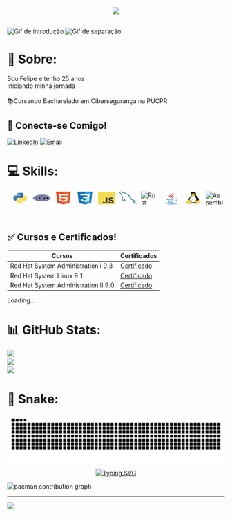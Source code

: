 <div align="center">
<img src="https://www.svgrepo.com/show/415194/files-hack-secret.svg" align="center" style="width: 10%" />
</div><br>

![Gif de introdução](https://user-images.githubusercontent.com/74038190/225813708-98b745f2-7d22-48cf-9150-083f1b00d6c9.gif)
![Gif de separação](https://user-images.githubusercontent.com/74038190/212284100-561aa473-3905-4a80-b561-0d28506553ee.gif)

# 💫 Sobre:
Sou Felipe e tenho 25 anos<br>Iniciando minha jornada<br><br>📚Cursando Bacharelado em Cibersegurança na PUCPR

## 📱 Conecte-se Comigo!

[![LinkedIn](https://img.shields.io/badge/LinkedIn-black?style=for-the-badge&logo=linkedin&logoColor=white)](https://www.linkedin.com/in/felipe-fernandes-bortolino-3953041a6)
[![Email](https://img.shields.io/badge/Gmail-black?style=for-the-badge&logo=gmail&logoColor=red)](mailto:imaidenxx@proton.me)

# 💻 Skills:
<div style="display: flex; flex-wrap: wrap; gap: 10px; align-items: center;"><br>

  <img align="center" alt="Python" height="30" width="40" src="https://raw.githubusercontent.com/devicons/devicon/master/icons/python/python-original.svg">

  <img align="center" alt="HTML" height="30" width="40" src="https://raw.githubusercontent.com/devicons/devicon/master/icons/php/php-original.svg">

  <img align="center" alt="PHP" height="30" width="40" src="https://raw.githubusercontent.com/devicons/devicon/master/icons/html5/html5-original.svg">

  <img align="center" alt="CSS" height="30" width="40" src="https://raw.githubusercontent.com/devicons/devicon/master/icons/css3/css3-original.svg">

  <img align="center" alt="JS" height="30" width="40" src="https://raw.githubusercontent.com/devicons/devicon/master/icons/javascript/javascript-original.svg">

  <img align="center" alt="MySQL" height="30" width="40" src="https://raw.githubusercontent.com/devicons/devicon/master/icons/mysql/mysql-original.svg">

  <img align="center" alt="Rust" height="30" width="40" src="https://www.svgrepo.com/show/374056/rust.svg">

  <img align="center" alt="Java" height="30" width="40" src="https://raw.githubusercontent.com/devicons/devicon/master/icons/java/java-original.svg">

  <img align="center" alt="Linux" height="30" width="40" src="https://raw.githubusercontent.com/devicons/devicon/master/icons/linux/linux-original.svg">

  <img align="center" alt="Assembly" height="30" width="40" src="https://www.svgrepo.com/show/377750/gnome-mime-text-x-asm.svg">
</div>
<br> 
</br>

## ✅ Cursos e Certificados!
|Cursos | Certificados |
|-------|--------------|
|Red Hat System Administration I 9.3| [Certificado](mailto:imaidenxx@proton.me)|
|Red Hat System Linux 9.1| [Certificado](mailto:imaidenxx@proton.me)|
|Red Hat System Administration II 9.0| [Certificado](mailto:imaidenxx@proton.me)|
Loading...

# 📊 GitHub Stats:
![](https://github-readme-stats.vercel.app/api?username=maidenzinho&theme=dark&hide_border=false&include_all_commits=false&count_private=false)<br/>
![](https://github-readme-streak-stats.herokuapp.com/?user=maidenzinho&theme=dark&hide_border=false)<br/>
![](https://github-readme-stats.vercel.app/api/top-langs/?username=maidenzinho&theme=dark&hide_border=false&include_all_commits=false&count_private=false&layout=compact)

# 🐍 Snake:
<picture>
  <source media="(prefers-color-scheme: dark)" srcset="https://raw.githubusercontent.com/maidenzinho/maidenzinho/output/github-contribution-grid-snake-dark.svg">
  <source media="(prefers-color-scheme: light)" srcset="https://raw.githubusercontent.com/maidenzinho/maidenzinho/output/github-contribution-grid-snake.svg">
  <img alt="github contribution grid snake animation" src="https://raw.githubusercontent.com/maidenzinho/maidenzinho/output/github-contribution-grid-snake.svg">
</picture>

<!-- Typing SVG -->
<p align="center">
  <a href="https://git.io/typing-svg">
    <img 
      src="https://readme-typing-svg.demolab.com?font=Fira+Code&pause=1000&color=F1F2ED&width=500&center=true&vCenter=true&size=17&lines=Knowledge+is+boldness;Better+than+yesterday" 
      alt="Typing SVG" 
    />
  </a>
</p>

<picture>
  <source media="(prefers-color-scheme: dark)" srcset="https://raw.githubusercontent.com/Francine02/Francine02/output/pacman-contribution-graph-dark.svg">
  <source media="(prefers-color-scheme: light)" srcset="https://raw.githubusercontent.com/Francine02/Francine02/output/pacman-contribution-graph.svg">
  <img alt="pacman contribution graph" src="https://raw.githubusercontent.com/Francine02/Francine02/output/pacman-contribution-graph.svg">
</picture>

---
[![](https://visitcount.itsvg.in/api?id=maidenzinho&icon=5&color=0)](https://visitcount.itsvg.in)

<!-- Proudly created with GPRM ( https://gprm.itsvg.in ) -->
